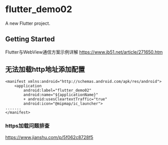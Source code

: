 # flutter_demo02

A new Flutter project.


## Getting Started

Flutter与WebView通信方案示例详解
https://www.jb51.net/article/271650.htm



## 无法加载http地址添加配置
``` 
<manifest xmlns:android="http://schemas.android.com/apk/res/android">
    <application
        android:label="flutter_demo02"
        android:name="${applicationName}"
        + android:usesCleartextTraffic="true"
        android:icon="@mipmap/ic_launcher">
.......
</manifest>

```

### https加载问题排查
https://www.jianshu.com/p/5f062c8728f5



